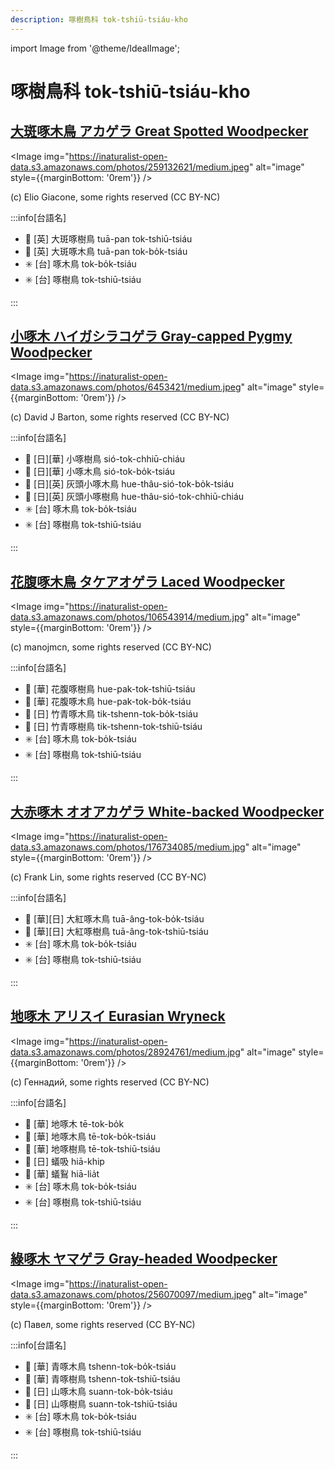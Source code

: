 ```yaml
---
description: 啄樹鳥科 tok-tshiū-tsiáu-kho
---
```


import Image from '@theme/IdealImage';

# 啄樹鳥科 tok-tshiū-tsiáu-kho

## [大斑啄木鳥 アカゲラ Great Spotted Woodpecker](https://ebird.org/species/grswoo)

<Image img="https://inaturalist-open-data.s3.amazonaws.com/photos/259132621/medium.jpeg" alt="image" style={{marginBottom: '0rem'}} />

<p className="image-caption">
(c) Elio Giacone, some rights reserved (CC BY-NC)
</p>

:::info[台語名]

- 🎯 [英] 大斑啄樹鳥 tuā-pan tok-tshiū-tsiáu
- 🎯 [英] 大斑啄木鳥 tuā-pan tok-bo̍k-tsiáu
- ✳️ [台] 啄木鳥 tok-bo̍k-tsiáu
- ✳️ [台] 啄樹鳥 tok-tshiū-tsiáu

:::

## [小啄木 ハイガシラコゲラ Gray-capped Pygmy Woodpecker](https://ebird.org/species/gycwoo1)

<Image img="https://inaturalist-open-data.s3.amazonaws.com/photos/6453421/medium.jpeg" alt="image" style={{marginBottom: '0rem'}} />

<p className="image-caption">
(c) David J Barton, some rights reserved (CC BY-NC)
</p>

:::info[台語名]

- 🎯 [日][華] 小啄樹鳥 sió-tok-chhiū-chiáu
- 🎯 [日][華] 小啄木鳥 sió-tok-bo̍k-tsiáu
- 🎯 [日][英] 灰頭小啄木鳥 hue-thâu-sió-tok-bo̍k-tsiáu
- 🎯 [日][英] 灰頭小啄樹鳥 hue-thâu-sió-tok-chhiū-chiáu
- ✳️ [台] 啄木鳥 tok-bo̍k-tsiáu
- ✳️ [台] 啄樹鳥 tok-tshiū-tsiáu

:::

## [花腹啄木鳥 タケアオゲラ Laced Woodpecker](https://ebird.org/species/lacwoo1)

<Image img="https://inaturalist-open-data.s3.amazonaws.com/photos/106543914/medium.jpg" alt="image" style={{marginBottom: '0rem'}} />

<p className="image-caption">
(c) manojmcn, some rights reserved (CC BY-NC)
</p>

:::info[台語名]

- 🎯 [華] 花腹啄樹鳥 hue-pak-tok-tshiū-tsiáu
- 🎯 [華] 花腹啄木鳥 hue-pak-tok-bo̍k-tsiáu
- 🎯 [日] 竹青啄木鳥 tik-tshenn-tok-bo̍k-tsiáu
- 🎯 [日] 竹青啄樹鳥 tik-tshenn-tok-tshiū-tsiáu
- ✳️ [台] 啄木鳥 tok-bo̍k-tsiáu
- ✳️ [台] 啄樹鳥 tok-tshiū-tsiáu

:::

## [大赤啄木 オオアカゲラ White-backed Woodpecker](https://ebird.org/species/whbwoo1)

<Image img="https://inaturalist-open-data.s3.amazonaws.com/photos/176734085/medium.jpg" alt="image" style={{marginBottom: '0rem'}} />

<p className="image-caption">
(c) Frank Lin, some rights reserved (CC BY-NC)
</p>

:::info[台語名]

- 🎯 [華][日] 大紅啄木鳥 tuā-âng-tok-bo̍k-tsiáu
- 🎯 [華][日] 大紅啄樹鳥 tuā-âng-tok-tshiū-tsiáu
- ✳️ [台] 啄木鳥 tok-bo̍k-tsiáu
- ✳️ [台] 啄樹鳥 tok-tshiū-tsiáu

:::

## [地啄木 アリスイ Eurasian Wryneck](https://ebird.org/species/eurwry)

<Image img="https://inaturalist-open-data.s3.amazonaws.com/photos/28924761/medium.jpg" alt="image" style={{marginBottom: '0rem'}} />

<p className="image-caption">
(c) Геннадий, some rights reserved (CC BY-NC)
</p>

:::info[台語名]

- 🎯 [華] 地啄木 tē-tok-bo̍k
- 🎯 [華] 地啄木鳥 tē-tok-bo̍k-tsiáu
- 🎯 [華] 地啄樹鳥 tē-tok-tshiū-tsiáu
- 🎯 [日] 蟻吸 hiā-khip
- 🎯 [華] 蟻鴷 hiā-lia̍t
- ✳️ [台] 啄木鳥 tok-bo̍k-tsiáu
- ✳️ [台] 啄樹鳥 tok-tshiū-tsiáu

:::

## [綠啄木 ヤマゲラ Gray-headed Woodpecker](https://ebird.org/species/gyfwoo1)

<Image img="https://inaturalist-open-data.s3.amazonaws.com/photos/256070097/medium.jpeg" alt="image" style={{marginBottom: '0rem'}} />

<p className="image-caption">
(c) Павел, some rights reserved (CC BY-NC)
</p>

:::info[台語名]

- 🎯 [華] 青啄木鳥 tshenn-tok-bo̍k-tsiáu
- 🎯 [華] 青啄樹鳥 tshenn-tok-tshiū-tsiáu
- 🎯 [日] 山啄木鳥 suann-tok-bo̍k-tsiáu
- 🎯 [日] 山啄樹鳥 suann-tok-tshiū-tsiáu
- ✳️ [台] 啄木鳥 tok-bo̍k-tsiáu
- ✳️ [台] 啄樹鳥 tok-tshiū-tsiáu

:::
